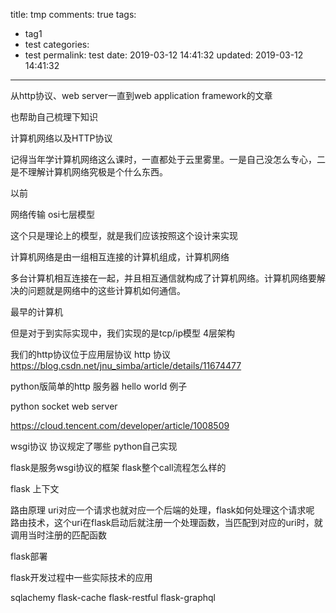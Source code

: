 title: tmp
comments: true
tags:
  - tag1
  - test
categories:
  - test
permalink: test
date: 2019-03-12 14:41:32
updated: 2019-03-12 14:41:32
---


从http协议、web server一直到web application framework的文章

也帮助自己梳理下知识

计算机网络以及HTTP协议

记得当年学计算机网络这么课时，一直都处于云里雾里。一是自己没怎么专心，二是不理解计算机网络究极是个什么东西。

以前

网络传输
osi七层模型

这个只是理论上的模型，就是我们应该按照这个设计来实现

计算机网络是由一组相互连接的计算机组成，计算机网络

多台计算机相互连接在一起，并且相互通信就构成了计算机网络。计算机网络要解决的问题就是网络中的这些计算机如何通信。

最早的计算机


但是对于到实际实现中，我们实现的是tcp/ip模型 4层架构

我们的http协议位于应用层协议
http 协议
https://blog.csdn.net/jnu_simba/article/details/11674477


python版简单的http 服务器 hello world 例子

python socket web server

https://cloud.tencent.com/developer/article/1008509


wsgi协议
协议规定了哪些
python自己实现

flask是服务wsgi协议的框架
flask整个call流程怎么样的

flask 上下文

路由原理  uri对应一个请求也就对应一个后端的处理，flask如何处理这个请求呢
路由技术，这个uri在flask启动后就注册一个处理函数，当匹配到对应的uri时，就调用当时注册的匹配函数

flask部署

flask开发过程中一些实际技术的应用

sqlachemy
flask-cache
flask-restful
flask-graphql